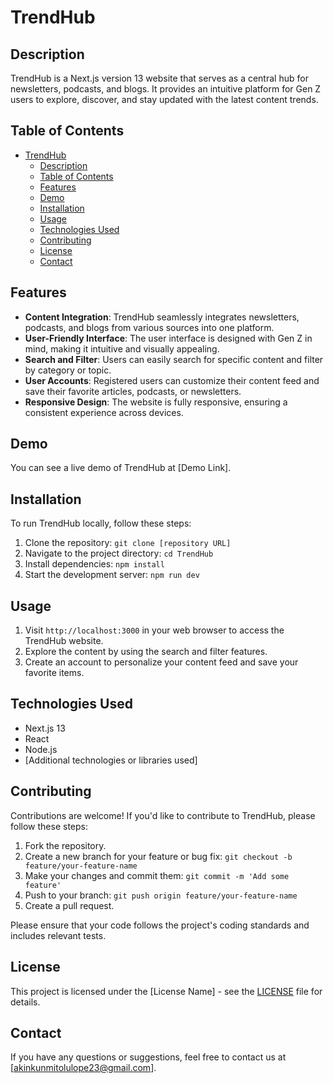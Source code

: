 # TrendHub

## Description

TrendHub is a Next.js version 13 website that serves as a central hub for newsletters, podcasts, and blogs. It provides an intuitive platform for Gen Z users to explore, discover, and stay updated with the latest content trends.

## Table of Contents

- [TrendHub](#trendhub)
  - [Description](#description)
  - [Table of Contents](#table-of-contents)
  - [Features](#features)
  - [Demo](#demo)
  - [Installation](#installation)
  - [Usage](#usage)
  - [Technologies Used](#technologies-used)
  - [Contributing](#contributing)
  - [License](#license)
  - [Contact](#contact)

## Features

- **Content Integration**: TrendHub seamlessly integrates newsletters, podcasts, and blogs from various sources into one platform.
- **User-Friendly Interface**: The user interface is designed with Gen Z in mind, making it intuitive and visually appealing.
- **Search and Filter**: Users can easily search for specific content and filter by category or topic.
- **User Accounts**: Registered users can customize their content feed and save their favorite articles, podcasts, or newsletters.
- **Responsive Design**: The website is fully responsive, ensuring a consistent experience across devices.

## Demo

You can see a live demo of TrendHub at [Demo Link].

## Installation

To run TrendHub locally, follow these steps:

1. Clone the repository: `git clone [repository URL]`
2. Navigate to the project directory: `cd TrendHub`
3. Install dependencies: `npm install`
4. Start the development server: `npm run dev`

## Usage

1. Visit `http://localhost:3000` in your web browser to access the TrendHub website.
2. Explore the content by using the search and filter features.
3. Create an account to personalize your content feed and save your favorite items.

## Technologies Used

- Next.js 13
- React
- Node.js
- [Additional technologies or libraries used]

## Contributing

Contributions are welcome! If you'd like to contribute to TrendHub, please follow these steps:

1. Fork the repository.
2. Create a new branch for your feature or bug fix: `git checkout -b feature/your-feature-name`
3. Make your changes and commit them: `git commit -m 'Add some feature'`
4. Push to your branch: `git push origin feature/your-feature-name`
5. Create a pull request.

Please ensure that your code follows the project's coding standards and includes relevant tests.

## License

This project is licensed under the [License Name] - see the [LICENSE](LICENSE) file for details.

## Contact

If you have any questions or suggestions, feel free to contact us at [akinkunmitolulope23@gmail.com].
